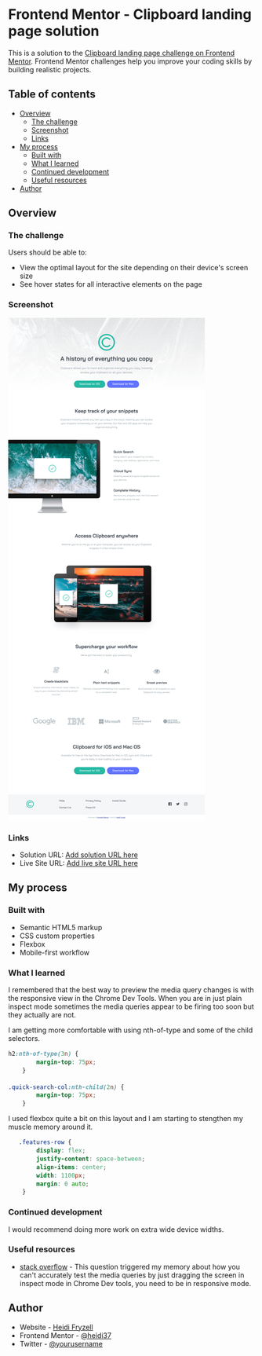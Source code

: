# Frontend Mentor - Clipboard landing page solution

This is a solution to the [Clipboard landing page challenge on Frontend Mentor](https://www.frontendmentor.io/challenges/clipboard-landing-page-5cc9bccd6c4c91111378ecb9). Frontend Mentor challenges help you improve your coding skills by building realistic projects. 

## Table of contents

- [Overview](#overview)
  - [The challenge](#the-challenge)
  - [Screenshot](#screenshot)
  - [Links](#links)
- [My process](#my-process)
  - [Built with](#built-with)
  - [What I learned](#what-i-learned)
  - [Continued development](#continued-development)
  - [Useful resources](#useful-resources)
- [Author](#author)


## Overview

### The challenge

Users should be able to:

- View the optimal layout for the site depending on their device's screen size
- See hover states for all interactive elements on the page

### Screenshot

![](./screenshot.png)

### Links

- Solution URL: [Add solution URL here](https://your-solution-url.com)
- Live Site URL: [Add live site URL here](https://heidi37.github.io/clipboard-landing-page/)

## My process

### Built with

- Semantic HTML5 markup
- CSS custom properties
- Flexbox
- Mobile-first workflow

### What I learned

I remembered that the best way to preview the media query changes is with the responsive view in the Chrome Dev Tools. When you are in just plain inspect mode sometimes the media queries appear to be firing too soon but they actually are not.

I am getting more comfortable with using nth-of-type and some of the child selectors.

```css
h2:nth-of-type(3n) {
        margin-top: 75px;
    }

.quick-search-col:nth-child(2n) {
        margin-top: 75px;
    }
```

I used flexbox quite a bit on this layout and I am starting to stengthen my muscle memory around it.

```css
   .features-row {
        display: flex;
        justify-content: space-between;
        align-items: center;
        width: 1100px;
        margin: 0 auto;
    }
```

### Continued development

I would recommend doing more work on extra wide device widths.


### Useful resources

- [stack overflow](https://stackoverflow.com/questions/16681054/css-media-query-min-width-not-working-correctly) - This question triggered my memory about how you can't accurately test the media queries by just dragging the screen in inspect mode in Chrome Dev tools, you need to be in responsive mode.


## Author

- Website - [Heidi Fryzell](https://heidifryzell.com)
- Frontend Mentor - [@heidi37](https://www.frontendmentor.io/profile/heidi37)
- Twitter - [@yourusername](https://twitter.com/HeidiFryz)

